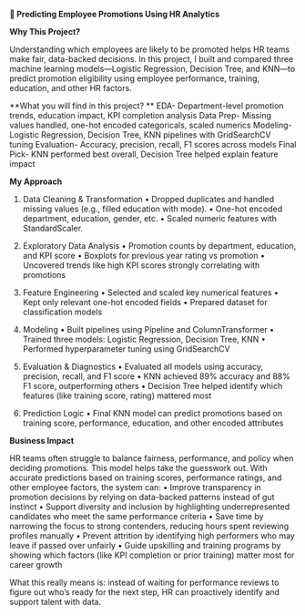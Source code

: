 **💼 Predicting Employee Promotions Using HR Analytics**

**Why This Project?**

Understanding which employees are likely to be promoted helps HR teams make fair, data-backed decisions. In this project, I built and compared three machine learning models—Logistic Regression, Decision Tree, and KNN—to predict promotion eligibility using employee performance, training, education, and other HR factors.

**What you will find in this project?
**
EDA- Department-level promotion trends, education impact, KPI completion analysis
Data Prep- Missing values handled, one-hot encoded categoricals, scaled numerics
Modeling- Logistic Regression, Decision Tree, KNN pipelines with GridSearchCV tuning
Evaluation- Accuracy, precision, recall, F1 scores across models
Final Pick- KNN performed best overall, Decision Tree helped explain feature impact


**My Approach**

1. Data Cleaning & Transformation
	•	Dropped duplicates and handled missing values (e.g., filled education with mode).
	•	One-hot encoded department, education, gender, etc.
	•	Scaled numeric features with StandardScaler.

2. Exploratory Data Analysis
	•	Promotion counts by department, education, and KPI score
	•	Boxplots for previous year rating vs promotion
	•	Uncovered trends like high KPI scores strongly correlating with promotions

3. Feature Engineering
	•	Selected and scaled key numerical features
	•	Kept only relevant one-hot encoded fields
	•	Prepared dataset for classification models

4. Modeling
	•	Built pipelines using Pipeline and ColumnTransformer
	•	Trained three models: Logistic Regression, Decision Tree, KNN
	•	Performed hyperparameter tuning using GridSearchCV

5. Evaluation & Diagnostics
	•	Evaluated all models using accuracy, precision, recall, and F1 score
	•	KNN achieved 89% accuracy and 88% F1 score, outperforming others
	•	Decision Tree helped identify which features (like training score, rating) mattered most

6. Prediction Logic
	•	Final KNN model can predict promotions based on training score, performance, education, and other encoded attributes

**Business Impact**

HR teams often struggle to balance fairness, performance, and policy when deciding promotions. This model helps take the guesswork out. With accurate predictions based on training scores, performance ratings, and other employee factors, the system can:
	•	Improve transparency in promotion decisions by relying on data-backed patterns instead of gut instinct
	•	Support diversity and inclusion by highlighting underrepresented candidates who meet the same performance criteria
	•	Save time by narrowing the focus to strong contenders, reducing hours spent reviewing profiles manually
	•	Prevent attrition by identifying high performers who may leave if passed over unfairly
	•	Guide upskilling and training programs by showing which factors (like KPI completion or prior training) matter most for career growth

What this really means is: instead of waiting for performance reviews to figure out who’s ready for the next step, HR can proactively identify and support talent with data.
